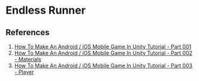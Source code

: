# Endless Runner

## References

1. [How To Make An Android / iOS Mobile Game In Unity Tutorial - Part 001](https://youtu.be/Uyr8ErD_BIE)
2. [How To Make An Android / iOS Mobile Game In Unity Tutorial - Part 002 - Materials](https://www.youtube.com/watch?v=6AS4EkqzoKY)
3. [How To Make An Android / iOS Mobile Game In Unity Tutorial - Part 003 - Player](https://www.youtube.com/watch?v=Ej_U2ga9hRs)